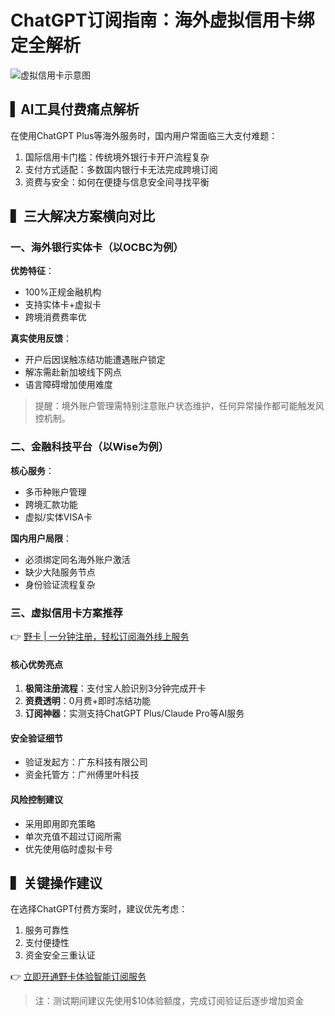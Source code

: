 # ChatGPT订阅指南：海外虚拟信用卡绑定全解析

![虚拟信用卡示意图](https://bbtdd.com/wp-content/uploads/img/499252562598935.webp)

## ▍AI工具付费痛点解析

在使用ChatGPT Plus等海外服务时，国内用户常面临三大支付难题：
1. 国际信用卡门槛：传统境外银行卡开户流程复杂
2. 支付方式适配：多数国内银行卡无法完成跨境订阅
3. 资费与安全：如何在便捷与信息安全间寻找平衡

## ▍三大解决方案横向对比

### 一、海外银行实体卡（以OCBC为例）
**优势特征**：
- 100%正规金融机构
- 支持实体卡+虚拟卡
- 跨境消费费率优

**真实使用反馈**：
- 开户后因误触冻结功能遭遇账户锁定
- 解冻需赴新加坡线下网点
- 语言障碍增加使用难度

> 提醒：境外账户管理需特别注意账户状态维护，任何异常操作都可能触发风控机制。

### 二、金融科技平台（以Wise为例）
**核心服务**：
- 多币种账户管理
- 跨境汇款功能
- 虚拟/实体VISA卡

**国内用户局限**：
- 必须绑定同名海外账户激活
- 缺少大陆服务节点
- 身份验证流程复杂

### 三、虚拟信用卡方案推荐
👉 [野卡 | 一分钟注册，轻松订阅海外线上服务](https://bbtdd.com/yeka)

#### 核心优势亮点
1. **极简注册流程**：支付宝人脸识别3分钟完成开卡
2. **资费透明**：0月费+即时冻结功能
3. **订阅神器**：实测支持ChatGPT Plus/Claude Pro等AI服务

#### 安全验证细节
- 验证发起方：广东科技有限公司
- 资金托管方：广州傅里叶科技

#### 风险控制建议
- 采用即用即充策略
- 单次充值不超过订阅所需
- 优先使用临时虚拟卡号

## ▍关键操作建议
在选择ChatGPT付费方案时，建议优先考虑：
1. 服务可靠性
2. 支付便捷性
3. 资金安全三重认证

👉 [立即开通野卡体验智能订阅服务](https://bbtdd.com/yeka)

> 注：测试期间建议先使用$10体验额度，完成订阅验证后逐步增加资金